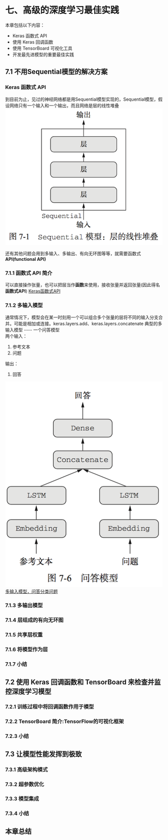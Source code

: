 # 七、高级的深度学习最佳实践
本章包括以下内容：

* Keras 函数式 API
* 使用 Keras 回调函数
* 使用 TensorBoard 可视化工具
* 开发最先进模型的重要最佳实践

## 7.1 不用Sequential模型的解决方案
### Keras 函数式 API
到目前为止，见过的神经网络都是用Sequential模型实现的，Sequential模型，假设网络只有一个输入和一个输出，而且网络是层的线性堆叠![](./images/7.1-1.png)

还有其他问题会用到多输入、多输出、有向无环图等等，就需要函数式**API(functional API)**

### 7.1.1 函数式 API 简介
可以直接操作张量，也可以把层当作**函数**来使用，接收张量并返回张量(因此得名**函数式API**)
[Keras函数式API](./book7_1-1.py)

### 7.1.2 多输入模型
通常情况下，模型会在某一时刻用一个可以组合多个张量的层将不同的输入分支合并。可能是相加或连接。keras.layers.add、keras.layers.concatenate
典型的多输入模型 ---- 一个问答模型<br>
两个输入：
1. 参考文本
2. 问题

输出：
1. 回答

![](./images/7.1-2.png)
[多输入模型，问答分类问题](./book7_1-2.py)

### 7.1.3 多输出模型
### 7.1.4 层组成的有向无环图
### 7.1.5 共享层权重
### 7.1.6 将模型作为层
### 7.1.7 小结


## 7.2 使用 Keras 回调函数和 TensorBoard 来检查并监控深度学习模型
### 7.2.1 训练过程中将回调函数作用于模型
### 7.2.2 TensorBoard 简介:TensorFlow的可视化框架
### 7.2.3 小结

## 7.3 让模型性能发挥到极致
### 7.3.1 高级架构模式
### 7.3.2 超参数优化
### 7.3.3 模型集成
### 7.3.4 小结

## 本章总结